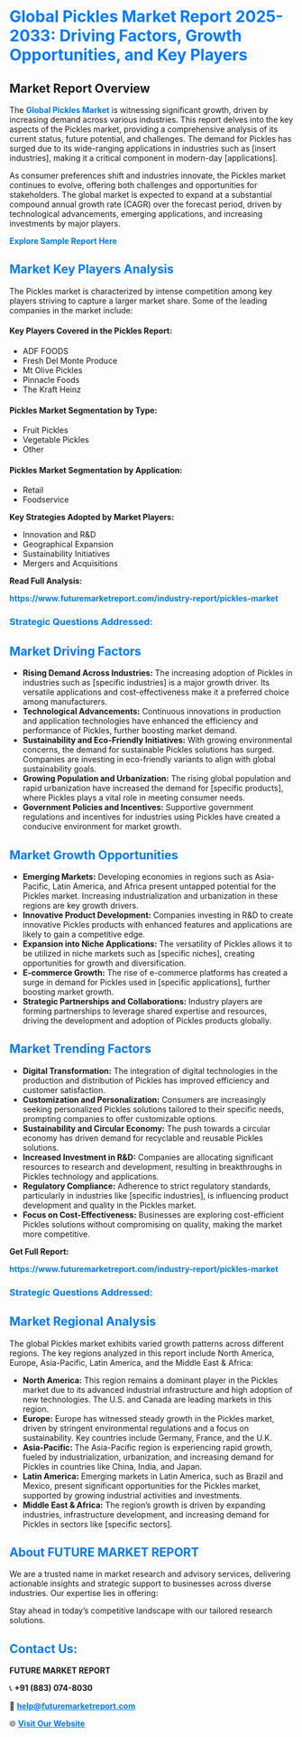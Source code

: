 <h1 style="color: #007BFF;">Global Pickles Market Report 2025-2033: Driving Factors, Growth Opportunities, and Key Players</h1>

<section id="overview">
<h2>Market Report Overview</h2>
<p>The <a href="https://www.futuremarketreport.com/industry-report/pickles-market" style="color: #007BFF; text-decoration: none;"><strong>Global Pickles Market</strong></a> is witnessing significant growth, driven by increasing demand across various industries. This report delves into the key aspects of the Pickles market, providing a comprehensive analysis of its current status, future potential, and challenges. The demand for Pickles has surged due to its wide-ranging applications in industries such as [insert industries], making it a critical component in modern-day [applications].</p>
<p>As consumer preferences shift and industries innovate, the Pickles market continues to evolve, offering both challenges and opportunities for stakeholders. The global market is expected to expand at a substantial compound annual growth rate (CAGR) over the forecast period, driven by technological advancements, emerging applications, and increasing investments by major players.</p>
</section>

<section id="overview">
<p><a href="https://www.futuremarketreport.com/request-sample/reportId=50959" style="color: #007BFF; text-decoration: none;"><strong>Explore Sample Report Here</strong></a></p>
</section>

<section id="key-players">
<h2 style="color: #007BFF;">Market Key Players Analysis</h2>
<p>The Pickles market is characterized by intense competition among key players striving to capture a larger market share. Some of the leading companies in the market include:</p>
<h4>Key Players Covered in the Pickles Report:</h4>
<ul><li>ADF FOODS</li><li>Fresh Del Monte Produce</li><li>Mt Olive Pickles</li><li>Pinnacle Foods</li><li>The Kraft Heinz</li></ul>
<h4>Pickles Market Segmentation by Type:</h4>
<ul><li>Fruit Pickles</li><li>Vegetable Pickles</li><li>Other</li></ul>

<h4>Pickles Market Segmentation by Application:</h4>
<ul><li>Retail</li><li>Foodservice</li></ul>
<p><strong>Key Strategies Adopted by Market Players:</strong></p>
<ul>
<li>Innovation and R&D</li>
<li>Geographical Expansion</li>
<li>Sustainability Initiatives</li>
<li>Mergers and Acquisitions</li>
</ul>
</section>

<section>
<p><strong>Read Full Analysis: </strong></p><a href="https://www.futuremarketreport.com/industry-report/pickles-market" style="color: #007BFF; text-decoration: none;"><strong>https://www.futuremarketreport.com/industry-report/pickles-market</strong></a>
<h3 style="color: #007BFF;">Strategic Questions Addressed:</h3>
</section>

<section id="driving-factors">
<h2 style="color: #007BFF;">Market Driving Factors</h2>
<ul>
<li><strong>Rising Demand Across Industries:</strong> The increasing adoption of Pickles in industries such as [specific industries] is a major growth driver. Its versatile applications and cost-effectiveness make it a preferred choice among manufacturers.</li>
<li><strong>Technological Advancements:</strong> Continuous innovations in production and application technologies have enhanced the efficiency and performance of Pickles, further boosting market demand.</li>
<li><strong>Sustainability and Eco-Friendly Initiatives:</strong> With growing environmental concerns, the demand for sustainable Pickles solutions has surged. Companies are investing in eco-friendly variants to align with global sustainability goals.</li>
<li><strong>Growing Population and Urbanization:</strong> The rising global population and rapid urbanization have increased the demand for [specific products], where Pickles plays a vital role in meeting consumer needs.</li>
<li><strong>Government Policies and Incentives:</strong> Supportive government regulations and incentives for industries using Pickles have created a conducive environment for market growth.</li>
</ul>
</section>

<section id="growth-opportunities">
<h2 style="color: #007BFF;">Market Growth Opportunities</h2>
<ul>
<li><strong>Emerging Markets:</strong> Developing economies in regions such as Asia-Pacific, Latin America, and Africa present untapped potential for the Pickles market. Increasing industrialization and urbanization in these regions are key growth drivers.</li>
<li><strong>Innovative Product Development:</strong> Companies investing in R&D to create innovative Pickles products with enhanced features and applications are likely to gain a competitive edge.</li>
<li><strong>Expansion into Niche Applications:</strong> The versatility of Pickles allows it to be utilized in niche markets such as [specific niches], creating opportunities for growth and diversification.</li>
<li><strong>E-commerce Growth:</strong> The rise of e-commerce platforms has created a surge in demand for Pickles used in [specific applications], further boosting market growth.</li>
<li><strong>Strategic Partnerships and Collaborations:</strong> Industry players are forming partnerships to leverage shared expertise and resources, driving the development and adoption of Pickles products globally.</li>
</ul>
</section>

<section id="trending-factors">
<h2 style="color: #007BFF;">Market Trending Factors</h2>
<ul>
<li><strong>Digital Transformation:</strong> The integration of digital technologies in the production and distribution of Pickles has improved efficiency and customer satisfaction.</li>
<li><strong>Customization and Personalization:</strong> Consumers are increasingly seeking personalized Pickles solutions tailored to their specific needs, prompting companies to offer customizable options.</li>
<li><strong>Sustainability and Circular Economy:</strong> The push towards a circular economy has driven demand for recyclable and reusable Pickles solutions.</li>
<li><strong>Increased Investment in R&D:</strong> Companies are allocating significant resources to research and development, resulting in breakthroughs in Pickles technology and applications.</li>
<li><strong>Regulatory Compliance:</strong> Adherence to strict regulatory standards, particularly in industries like [specific industries], is influencing product development and quality in the Pickles market.</li>
<li><strong>Focus on Cost-Effectiveness:</strong> Businesses are exploring cost-efficient Pickles solutions without compromising on quality, making the market more competitive.</li>
</ul>
</section>

<section>
<p><strong>Get Full Report: </strong></p><a href="https://www.futuremarketreport.com/industry-report/pickles-market" style="color: #007BFF; text-decoration: none;"><strong>https://www.futuremarketreport.com/industry-report/pickles-market</strong></a>
<h3 style="color: #007BFF;">Strategic Questions Addressed:</h3>
</section>


<section id="regional-analysis">
<h2 style="color: #007BFF;">Market Regional Analysis</h2>
<p>The global Pickles market exhibits varied growth patterns across different regions. The key regions analyzed in this report include North America, Europe, Asia-Pacific, Latin America, and the Middle East & Africa:</p>
<ul>
<li><strong>North America:</strong> This region remains a dominant player in the Pickles market due to its advanced industrial infrastructure and high adoption of new technologies. The U.S. and Canada are leading markets in this region.</li>
<li><strong>Europe:</strong> Europe has witnessed steady growth in the Pickles market, driven by stringent environmental regulations and a focus on sustainability. Key countries include Germany, France, and the U.K.</li>
<li><strong>Asia-Pacific:</strong> The Asia-Pacific region is experiencing rapid growth, fueled by industrialization, urbanization, and increasing demand for Pickles in countries like China, India, and Japan.</li>
<li><strong>Latin America:</strong> Emerging markets in Latin America, such as Brazil and Mexico, present significant opportunities for the Pickles market, supported by growing industrial activities and investments.</li>
<li><strong>Middle East & Africa:</strong> The region’s growth is driven by expanding industries, infrastructure development, and increasing demand for Pickles in sectors like [specific sectors].</li>
</ul>
</section>

<footer>
<h2 style="color: #007BFF;">About FUTURE MARKET REPORT</h2>
<p>We are a trusted name in market research and advisory services, delivering actionable insights and strategic support to businesses across diverse industries. Our expertise lies in offering:</p>

<p>Stay ahead in today’s competitive landscape with our tailored research solutions.</p>

<h2 style="color: #007BFF;">Contact Us:</h2>
<p><strong>FUTURE MARKET REPORT</strong></p>
<p>📞 <strong>+91 (883) 074-8030</strong></p>
<p>📧 <strong><a href="mailto:help@futuremarketreport.com" style="color: #007BFF;">help@futuremarketreport.com</a></strong></p>
<p>🌐 <strong><a href="https://www.futuremarketreport.com/" style="color: #007BFF;">Visit Our Website</a></strong></p>
</footer>